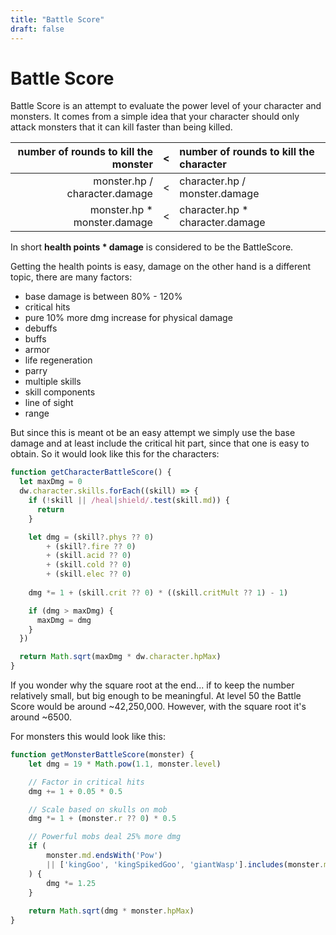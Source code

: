 ```yaml
---
title: "Battle Score"
draft: false
---
```

# Battle Score

Battle Score is an attempt to evaluate the power level of your character and monsters.
It comes from a simple idea that your character should only attack monsters 
that it can kill faster than being killed.

| number of rounds to kill the monster | < | number of rounds to kill the character |
|-------------------------------------:|:-:|:---------------------------------------|
|        monster.hp / character.damage | < | character.hp / monster.damage          |
|          monster.hp * monster.damage | < | character.hp * character.damage        |

In short **health points \* damage** is considered to be the BattleScore.

Getting the health points is easy, damage on the other hand is a different topic, there are many factors:
* base damage is between 80% - 120%
* critical hits
* pure 10% more dmg increase for physical damage
* debuffs
* buffs
* armor
* life regeneration
* parry
* multiple skills
* skill components
* line of sight
* range

But since this is meant ot be an easy attempt we simply use the base damage and at least include the 
critical hit part, since that one is easy to obtain. So it would look like this for the characters:

```js
function getCharacterBattleScore() {
  let maxDmg = 0
  dw.character.skills.forEach((skill) => {
    if (!skill || /heal|shield/.test(skill.md)) {
      return
    }

    let dmg = (skill?.phys ?? 0) 
        + (skill?.fire ?? 0) 
        + (skill.acid ?? 0) 
        + (skill.cold ?? 0) 
        + (skill.elec ?? 0)
    
    dmg *= 1 + (skill.crit ?? 0) * ((skill.critMult ?? 1) - 1)

    if (dmg > maxDmg) {
      maxDmg = dmg
    }
  })

  return Math.sqrt(maxDmg * dw.character.hpMax)
}
```

If you wonder why the square root at the end... if to keep the number relatively small, 
but big enough to be meaningful. At level 50 the Battle Score would be around ~42,250,000.
However, with the square root it's around ~6500.

For monsters this would look like this:

```js
function getMonsterBattleScore(monster) {
    let dmg = 19 * Math.pow(1.1, monster.level)

    // Factor in critical hits
    dmg += 1 + 0.05 * 0.5

    // Scale based on skulls on mob
    dmg *= 1 + (monster.r ?? 0) * 0.5

    // Powerful mobs deal 25% more dmg
    if (
        monster.md.endsWith('Pow') 
        || ['kingGoo', 'kingSpikedGoo', 'giantWasp'].includes(monster.md)
    ) {
        dmg *= 1.25
    }
    
    return Math.sqrt(dmg * monster.hpMax)
}
```
